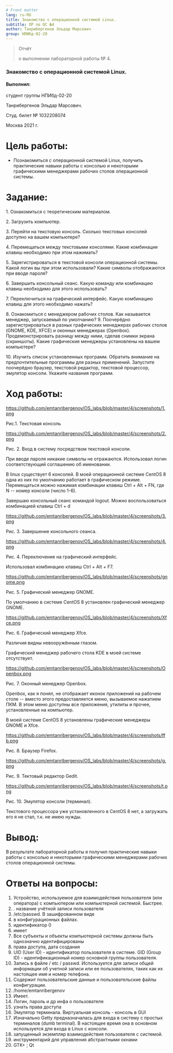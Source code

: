 ```yaml
---
# Front matter
lang: ru-RU
title: Знакомство с операционной системой Linux.
subtitle: ЛР по ОС №4
author: Танрибергенов Эльдар Марсович
group: НПИбд-02-20
---
```




> Отчёт
>
> о выполнении лабораторной работы № 4.

### Знакомство с операционной системой Linux.



#### Выполнил:

студент группы НПИбд-02-20

Танрибергенов Эльдар Марсович.

Студ. билет № 1032208074

Москва 2021 г.



# Цель работы:

-   Познакомиться с операционной системой Linux, получить практические
    навыки работы с консолью и некоторыми графическими менеджерами
    рабочих столов операционной системы.

# Задание:

1\. Ознакомиться с теоретическим материалом.

2\. Загрузить компьютер.

3\. Перейти на текстовую консоль. Сколько текстовых консолей доступно на
вашем компьютере?

4\. Перемещаться между текстовыми консолями. Какие комбинации клавиш
необходимо при этом нажимать?

5\. Зарегистрироваться в текстовой консоли операционной системы. Какой
логин вы при этом использовали? Какие символы отображаются при вводе
пароля?

6\. Завершить консольный сеанс. Какую команду или комбинацию клавиш
необходимо для этого использовать?

7\. Переключиться на графический интерфейс. Какую комбинацию клавиш для
этого необходимо нажать?

8\. Ознакомиться с менеджером рабочих столов. Как называется менеджер,
запускаемый по умолчанию? 9. Поочерёдно зарегистрироваться в разных
графических менеджерах рабочих столов (GNOME, KDE, XFCE) и оконных
менеджерах (Openbox). Продемонстрировать разницу между ними, сделав
снимки экрана (скриншоты). Какие графические менеджеры установлены на
вашем компьютере?

10\. Изучить список установленных программ. Обратить внимание на
предпочтительные программы для разных применений. Запустите поочерёдно
браузер, текстовой редактор, текстовой процессор, эмулятор консоли.
Укажите названия программ.

# Ход работы:

https://github.com/emtanribergenov/OS_labs/blob/master/4/screenshots/1.png

Рис.1. Текстовая консоль

https://github.com/emtanribergenov/OS_labs/blob/master/4/screenshots/2.png

Рис. 2. Вход в систему посредством текстовой консоли.

При вводе пароля никакие символы не отражаются. Использовал логин
соответствующий соглашению об именовании.

В linux существует 6 консолей. В моей операционной системе CentOS 8 одна
из них по умолчанию работает в графическом режиме. Перемещаться можно
нажимая комбинации клавиш Ctrl + Alt + FN, где N -- номер консоли (число
1-6).

Завершаю консольный сеанс командой logout. Можно воспользоваться
комбинацией клавиш Ctrl +
d

https://github.com/emtanribergenov/OS_labs/blob/master/4/screenshots/3.png

Рис. 3. Завершение консольного сеанса.

https://github.com/emtanribergenov/OS_labs/blob/master/4/screenshots/4.png

Рис. 4. Переключение на графический
интерфейс.

Использовал комбинацию клавиш Ctrl + Alt + F7.

https://github.com/emtanribergenov/OS_labs/blob/master/4/screenshots/gnome.png

Рис. 5. Графический менеджер GNOME.

По умолчанию в системе CentOS 8 установлен графический менеджер GNOME.

https://github.com/emtanribergenov/OS_labs/blob/master/4/screenshots/Xfce.png

Рис. 6. Графический менеджер Xfce.

Различия видны невооружённым глазом.

Графический менеджер рабочего стола KDE в моей системе
отсутствует.

https://github.com/emtanribergenov/OS_labs/blob/master/4/screenshots/Openbox.png

Рис. 7. Оконный менеджер Openbox.

Openbox, как я понял, не отображает иконок приложений на рабочем столе
-- вместо этого предоставляется меню, вызываемое нажатием ПКМ. В этом
меню доступны все приложения, утилиты и прочее, установленные на
компьютер.

В моей системе CentOS 8 установлены графические менеджеры GNOME и Xfce.

https://github.com/emtanribergenov/OS_labs/blob/master/4/screenshots/ffb.png

Рис. 8. Браузер Firefox.

https://github.com/emtanribergenov/OS_labs/blob/master/4/screenshots/g.png

Рис. 9. Тектовый редактор Gedit.

https://github.com/emtanribergenov/OS_labs/blob/master/4/screenshots/t.png

Рис. 10. Эмулятор консоли (терминал).

Текстового процессора уже установленного в CentOS 8 нет, а загружать его
я не стал, т.к. не имею нужды.

# Вывод:

В результате лабораторной работы я получил практические навыки работы с
консолью и некоторыми графическими менеджерами рабочих столов
операционной системы.



# Ответы на вопросы:

1. Устройство, используемое для взаимодействия пользователя (или оператора) с компьютером или компьютерной системой. Быстрее. 
2. . название учётной записи пользователя
3. /etc/passwd. В зашифрованном виде
4.  в конфигурационных файлах. 
5. идентификатор 0
6. имеет
7. Все субъекты и объекты компьютерной системы должны быть однозначно идентифицированы 
8. права доступа, дата создания 
9. UID (User ID) - идентификатор пользователя в системе. GID (Group ID) -  идентификационный номер основной группы пользователя.
10.  Запись в файле / etc / passwd. Используется для записи общей информации об учетной записи или ее пользователях, таких как их настоящее имя и номер телефона.
11. Содержит пользовательские данные и пользовательские файлы конфигурации.
12. /home/emtanribergenov 
13. Имеет.
14. Логин, пароль и др инфа о пользователе
15. узнать права доступа
16.  Эмулятор терминала. Виртуальная консоль - консоль в GUI
17. Изначально Getty предназначалась для входа в систему с простых терминалов (dumb terminal). В настоящее время она в основном используется для входа в Linux с консоли.
18. запущенный экземпляр взаимодействия пользователя с системой.
19. инструментарий для управления абстрактными окнами 
20.  GTK+ ;  Qt 
